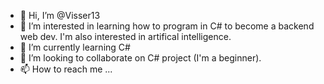 - 👋 Hi, I’m @Visser13
- 👀 I’m interested in learning how to program in C# to become a backend web dev. I'm also interested in artifical intelligence.
- 🌱 I’m currently learning C#
- 💞️ I’m looking to collaborate on C# project (I'm a beginner).
- 📫 How to reach me ... 

<!---
Visser13/Visser13 is a ✨ special ✨ repository because its `README.md` (this file) appears on your GitHub profile.
You can click the Preview link to take a look at your changes.
--->
